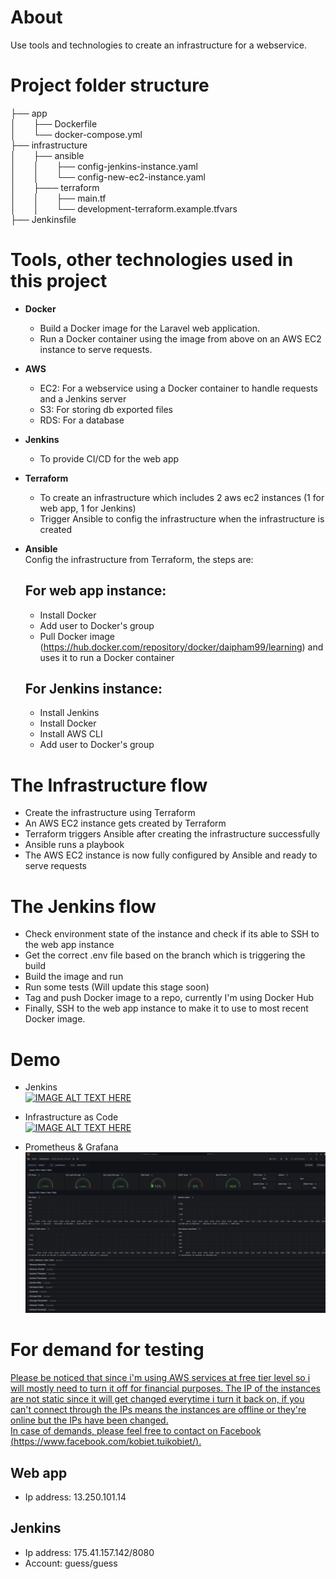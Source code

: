 # About  
Use tools and technologies to create an infrastructure for a webservice.
# Project folder structure
├── app   
│&emsp;&emsp;├── Dockerfile  
│&emsp;&emsp;└── docker-compose.yml  
├── infrastructure  
│&emsp;&emsp;├── ansible  
│&emsp;&emsp;│&emsp;&emsp;├── config-jenkins-instance.yaml  
│&emsp;&emsp;│&emsp;&emsp;└── config-new-ec2-instance.yaml  
│&emsp;&emsp;├─── terraform   
│&emsp;&emsp;│&emsp;&emsp;├── main.tf  
│&emsp;&emsp;│&emsp;&emsp;└── development-terraform.example.tfvars  
├── Jenkinsfile  
# Tools, other technologies used in this project
- **Docker**  
    - Build a Docker image for the Laravel web application.  
    - Run a Docker container using the image from above on an AWS EC2 instance to serve requests.  

- **AWS**  
    - EC2: For a webservice using a Docker container to handle requests and a Jenkins server  
    - S3: For storing db exported files  
    - RDS: For a database  

- **Jenkins**  
    - To provide CI/CD for the web app  

- **Terraform**  
    - To create an infrastructure which includes 2 aws ec2 instances (1 for web app, 1 for Jenkins)
    - Trigger Ansible to config the infrastructure when the infrastructure is created  

- **Ansible**  
    Config the infrastructure from Terraform, the steps are:  
    ## For **web app** instance:  
    - Install Docker  
    - Add user to Docker's group  
    - Pull Docker image (https://hub.docker.com/repository/docker/daipham99/learning) and uses it to run a Docker container  

    ## For **Jenkins** instance:  
    - Install Jenkins  
    - Install Docker  
    - Install AWS CLI
    - Add user to Docker's group   

# The Infrastructure flow  
- Create the infrastructure using Terraform
- An AWS EC2 instance gets created by Terraform
- Terraform triggers Ansible after creating the infrastructure successfully
- Ansible runs a playbook 
- The AWS EC2 instance is now fully configured by Ansible and ready to serve requests

# The Jenkins flow  
- Check environment state of the instance and check if its able to SSH to the web app instance
- Get the correct .env file based on the branch which is triggering the build
- Build the image and run 
- Run some tests (Will update this stage soon)
- Tag and push Docker image to a repo, currently I'm using Docker Hub
- Finally, SSH to the web app instance to make it to use to most recent Docker image.

# Demo

- Jenkins  
[![IMAGE ALT TEXT HERE](https://img.youtube.com/vi/b_Tr6k2qDX4/0.jpg)](https://www.youtube.com/watch?v=b_Tr6k2qDX4)

- Infrastructure as Code  
[![IMAGE ALT TEXT HERE](https://img.youtube.com/vi/Vdr84BIlMu8/0.jpg)](https://www.youtube.com/watch?v=Vdr84BIlMu8) 

- Prometheus & Grafana  
![alt text](./images/prometheus-grafana.png)

# For demand for testing
<ins>Please be noticed that since i'm using AWS services at free tier level so i will mostly need to turn it off for financial purposes. 
    The IP of the instances are not static since it will get changed everytime i turn it back on, if you can't connect through the IPs means the instances are offline or they're online but the IPs have been changed.    
    In case of demands, please feel free to contact on Facebook (https://www.facebook.com/kobiet.tuikobiet/).  
</ins>
## Web app  
- Ip address: 13.250.101.14

## Jenkins  
- Ip address: 175.41.157.142/8080
- Account: guess/guess









